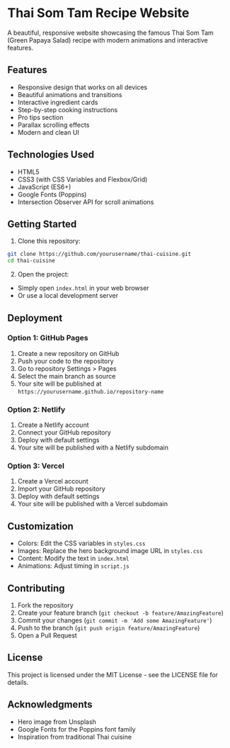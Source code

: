 # Thai Som Tam Recipe Website

A beautiful, responsive website showcasing the famous Thai Som Tam (Green Papaya Salad) recipe with modern animations and interactive features.

## Features

- Responsive design that works on all devices
- Beautiful animations and transitions
- Interactive ingredient cards
- Step-by-step cooking instructions
- Pro tips section
- Parallax scrolling effects
- Modern and clean UI

## Technologies Used

- HTML5
- CSS3 (with CSS Variables and Flexbox/Grid)
- JavaScript (ES6+)
- Google Fonts (Poppins)
- Intersection Observer API for scroll animations

## Getting Started

1. Clone this repository:
```bash
git clone https://github.com/yourusername/thai-cuisine.git
cd thai-cuisine
```

2. Open the project:
- Simply open `index.html` in your web browser
- Or use a local development server

## Deployment

### Option 1: GitHub Pages
1. Create a new repository on GitHub
2. Push your code to the repository
3. Go to repository Settings > Pages
4. Select the main branch as source
5. Your site will be published at `https://yourusername.github.io/repository-name`

### Option 2: Netlify
1. Create a Netlify account
2. Connect your GitHub repository
3. Deploy with default settings
4. Your site will be published with a Netlify subdomain

### Option 3: Vercel
1. Create a Vercel account
2. Import your GitHub repository
3. Deploy with default settings
4. Your site will be published with a Vercel subdomain

## Customization

- Colors: Edit the CSS variables in `styles.css`
- Images: Replace the hero background image URL in `styles.css`
- Content: Modify the text in `index.html`
- Animations: Adjust timing in `script.js`

## Contributing

1. Fork the repository
2. Create your feature branch (`git checkout -b feature/AmazingFeature`)
3. Commit your changes (`git commit -m 'Add some AmazingFeature'`)
4. Push to the branch (`git push origin feature/AmazingFeature`)
5. Open a Pull Request

## License

This project is licensed under the MIT License - see the LICENSE file for details.

## Acknowledgments

- Hero image from Unsplash
- Google Fonts for the Poppins font family
- Inspiration from traditional Thai cuisine 